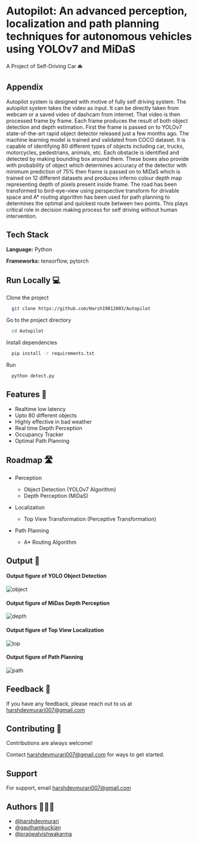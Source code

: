 
# Autopilot: An advanced perception, localization and path planning techniques for autonomous vehicles using YOLOv7 and MiDaS 

A Project of Self-Driving Car 🚘


## Appendix 

Autopilot system is designed with motive of fully self driving system. The autopilot system takes the video as input. It can be directly taken from webcam or a saved video of dashcam from internet. That video is then processed frame by frame. Each frame produces the result of both object detection and depth estimation. First the frame is passed on to YOLOv7 state-of-the-art rapid object detector released just a few months ago. The machine learning model is trained and validated from COCO dataset. It is capable of identifying 80 different types of objects including car, trucks, motorcycles, pedestrians, animals, etc. Each obstacle is identified and detected by making bounding box around them. These boxes also provide with probability of object which determines accuracy of the detector with minimum prediction of 75% then frame is passed on to MiDaS which is trained on 12 different datasets and produces inferno colour depth map representing depth of pixels present inside frame. The road has been  transformed to bird-eye-view using perspective transform for drivable space and A* routing algorithm has been used for path planning to determines the optimal and quickest route between two points. This plays critical role in decision making process for self driving without human intervention.


## Tech Stack

**Language:** Python

**Frameworks:** tensorflow, pytorch


## Run Locally 💻

Clone the project

```bash
  git clone https://github.com/Harsh19012003/Autopilot
```

Go to the project directory

```bash
  cd Autopilot
```

Install dependencies

```bash
  pip install -r requirements.txt
```

Run

```bash
  python detect.py
```



## Features 📌

- Realtime low latency
- Upto 80 different objects
- Highly effective in bad weather 
- Real time Depth Perception
- Occupancy Tracker
- Optimal Path Planning



## Roadmap 🛣️

- Perception
    - Object Detection (YOLOv7 Algorithm)
    - Depth Perception (MiDaS)

- Localization
    - Top View Transformation (Perceptive Transformation)

- Path Planning
    - A* Routing Algorithm

## Output 🏅
#### Output figure of YOLO Object Detection
![object](https://github.com/Harsh19012003/Autopilot/assets/94838404/a2195a31-049a-44f4-8598-48b817bd7cf5) 

#### Output figure of MiDas Depth Perception
![depth](https://github.com/Harsh19012003/Autopilot/assets/94838404/ab868eca-c1cd-48f6-bf8b-2b9d16437be7)

#### Output figure of Top View Localization
![top](https://github.com/Harsh19012003/Autopilot/assets/94838404/dc32f98e-d308-4640-8c98-e9f7368116f2)

#### Output figure of Path Planning
![path](https://github.com/Harsh19012003/Autopilot/assets/94838404/672d1881-c9ae-4d6c-92e6-8c1a1bdc1043)

## Feedback 📝

If you have any feedback, please reach out to us at harshdevmurari007@gmail.com

## Contributing 🤝

Contributions are always welcome!

Contact harshdevmurari007@gmail.com for ways to get started.



## Support

For support, email harshdevmurari007@gmail.com


## Authors 👨🏻‍💻

- [@harshdevmurari](https://github.com/Harsh19012003)
- [@gauthamkuckian](https://github.com/gauthamkuckian)
- [@prajjwalvishwakarma](https://github.com/PrajjwalV27)

